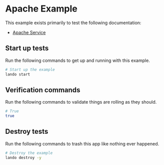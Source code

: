 Apache Example
==============

This example exists primarily to test the following documentation:

* [Apache Service](https://docs.devwithlando.io/tutorial/apache.html)

Start up tests
--------------

Run the following commands to get up and running with this example.

```bash
# Start up the example
lando start
```

Verification commands
---------------------

Run the following commands to validate things are rolling as they should.

```bash
# True
true
```

Destroy tests
-------------

Run the following commands to trash this app like nothing ever happened.

```bash
# Destroy the example
lando destroy -y
```
